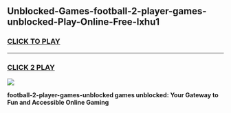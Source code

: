
## Unblocked-Games-football-2-player-games-unblocked-Play-Online-Free-lxhu1
<h3>
<a href="https://premium76.site?title=football-2-player-games-unblocked&ref=26A">CLICK TO PLAY</a></h3>
<hr>

<h3>
<a href="https://premium76.site?title=football-2-player-games-unblocked&ref=26A">CLICK 2 PLAY</a>
  
</h3>

<a href="https://premium76.site?title=football-2-player-games-unblocked&ref=26A"><img src="https://clearcache.store/games.png"></a>


**football-2-player-games-unblocked games unblocked: Your Gateway to Fun and Accessible Online Gaming**
